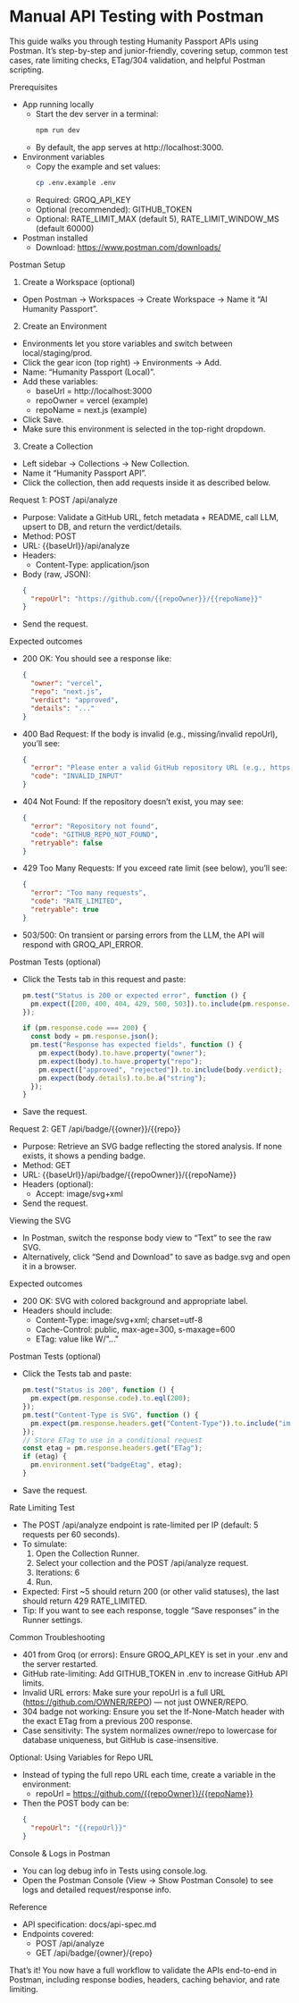 # Manual API Testing with Postman

This guide walks you through testing Humanity Passport APIs using Postman. It’s step-by-step and junior-friendly, covering setup, common test cases, rate limiting checks, ETag/304 validation, and helpful Postman scripting.

Prerequisites
- App running locally
  - Start the dev server in a terminal:
    ```bash path=null start=null
    npm run dev
    ```
  - By default, the app serves at http://localhost:3000.
- Environment variables
  - Copy the example and set values:
    ```bash path=null start=null
    cp .env.example .env
    ```
  - Required: GROQ_API_KEY
  - Optional (recommended): GITHUB_TOKEN
  - Optional: RATE_LIMIT_MAX (default 5), RATE_LIMIT_WINDOW_MS (default 60000)
- Postman installed
  - Download: https://www.postman.com/downloads/

Postman Setup
1) Create a Workspace (optional)
- Open Postman → Workspaces → Create Workspace → Name it “AI Humanity Passport”.

2) Create an Environment
- Environments let you store variables and switch between local/staging/prod.
- Click the gear icon (top right) → Environments → Add.
- Name: “Humanity Passport (Local)”.
- Add these variables:
  - baseUrl = http://localhost:3000
  - repoOwner = vercel (example)
  - repoName = next.js (example)
- Click Save.
- Make sure this environment is selected in the top-right dropdown.

3) Create a Collection
- Left sidebar → Collections → New Collection.
- Name it “Humanity Passport API”.
- Click the collection, then add requests inside it as described below.

Request 1: POST /api/analyze
- Purpose: Validate a GitHub URL, fetch metadata + README, call LLM, upsert to DB, and return the verdict/details.
- Method: POST
- URL: {{baseUrl}}/api/analyze
- Headers:
  - Content-Type: application/json
- Body (raw, JSON):
  ```json path=null start=null
  {
    "repoUrl": "https://github.com/{{repoOwner}}/{{repoName}}"
  }
  ```
- Send the request.

Expected outcomes
- 200 OK: You should see a response like:
  ```json path=null start=null
  {
    "owner": "vercel",
    "repo": "next.js",
    "verdict": "approved",
    "details": "..."
  }
  ```
- 400 Bad Request: If the body is invalid (e.g., missing/invalid repoUrl), you’ll see:
  ```json path=null start=null
  {
    "error": "Please enter a valid GitHub repository URL (e.g., https://github.com/owner/repo)",
    "code": "INVALID_INPUT"
  }
  ```
- 404 Not Found: If the repository doesn’t exist, you may see:
  ```json path=null start=null
  {
    "error": "Repository not found",
    "code": "GITHUB_REPO_NOT_FOUND",
    "retryable": false
  }
  ```
- 429 Too Many Requests: If you exceed rate limit (see below), you’ll see:
  ```json path=null start=null
  {
    "error": "Too many requests",
    "code": "RATE_LIMITED",
    "retryable": true
  }
  ```
- 503/500: On transient or parsing errors from the LLM, the API will respond with GROQ_API_ERROR.

Postman Tests (optional)
- Click the Tests tab in this request and paste:
  ```javascript path=null start=null
  pm.test("Status is 200 or expected error", function () {
    pm.expect([200, 400, 404, 429, 500, 503]).to.include(pm.response.code);
  });

  if (pm.response.code === 200) {
    const body = pm.response.json();
    pm.test("Response has expected fields", function () {
      pm.expect(body).to.have.property("owner");
      pm.expect(body).to.have.property("repo");
      pm.expect(["approved", "rejected"]).to.include(body.verdict);
      pm.expect(body.details).to.be.a("string");
    });
  }
  ```
- Save the request.

Request 2: GET /api/badge/{{owner}}/{{repo}}
- Purpose: Retrieve an SVG badge reflecting the stored analysis. If none exists, it shows a pending badge.
- Method: GET
- URL: {{baseUrl}}/api/badge/{{repoOwner}}/{{repoName}}
- Headers (optional):
  - Accept: image/svg+xml
- Send the request.

Viewing the SVG
- In Postman, switch the response body view to “Text” to see the raw SVG.
- Alternatively, click “Send and Download” to save as badge.svg and open it in a browser.

Expected outcomes
- 200 OK: SVG with colored background and appropriate label.
- Headers should include:
  - Content-Type: image/svg+xml; charset=utf-8
  - Cache-Control: public, max-age=300, s-maxage=600
  - ETag: value like W/"..."

Postman Tests (optional)
- Click the Tests tab and paste:
  ```javascript path=null start=null
  pm.test("Status is 200", function () {
    pm.expect(pm.response.code).to.eql(200);
  });
  pm.test("Content-Type is SVG", function () {
    pm.expect(pm.response.headers.get("Content-Type")).to.include("image/svg+xml");
  });
  // Store ETag to use in a conditional request
  const etag = pm.response.headers.get("ETag");
  if (etag) {
    pm.environment.set("badgeEtag", etag);
  }
  ```
- Save the request.


Rate Limiting Test
- The POST /api/analyze endpoint is rate-limited per IP (default: 5 requests per 60 seconds).
- To simulate:
  1) Open the Collection Runner.
  2) Select your collection and the POST /api/analyze request.
  3) Iterations: 6
  4) Run.
- Expected: First ~5 should return 200 (or other valid statuses), the last should return 429 RATE_LIMITED.
- Tip: If you want to see each response, toggle “Save responses” in the Runner settings.

Common Troubleshooting
- 401 from Groq (or errors): Ensure GROQ_API_KEY is set in your .env and the server restarted.
- GitHub rate-limiting: Add GITHUB_TOKEN in .env to increase GitHub API limits.
- Invalid URL errors: Make sure your repoUrl is a full URL (https://github.com/OWNER/REPO) — not just OWNER/REPO.
- 304 badge not working: Ensure you set the If-None-Match header with the exact ETag from a previous 200 response.
- Case sensitivity: The system normalizes owner/repo to lowercase for database uniqueness, but GitHub is case-insensitive.

Optional: Using Variables for Repo URL
- Instead of typing the full repo URL each time, create a variable in the environment:
  - repoUrl = https://github.com/{{repoOwner}}/{{repoName}}
- Then the POST body can be:
  ```json path=null start=null
  {
    "repoUrl": "{{repoUrl}}"
  }
  ```

Console & Logs in Postman
- You can log debug info in Tests using console.log.
- Open the Postman Console (View → Show Postman Console) to see logs and detailed request/response info.

Reference
- API specification: docs/api-spec.md
- Endpoints covered:
  - POST /api/analyze
  - GET /api/badge/{owner}/{repo}

That’s it! You now have a full workflow to validate the APIs end-to-end in Postman, including response bodies, headers, caching behavior, and rate limiting.
